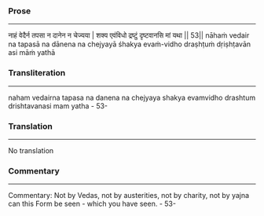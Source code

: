 ### Prose 
 --- 
नाहं वेदैर्न तपसा न दानेन न चेज्यया |
शक्य एवंविधो द्रष्टुं दृष्टवानसि मां यथा || 53||
nāhaṁ vedair na tapasā na dānena na chejyayā
śhakya evaṁ-vidho draṣhṭuṁ dṛiṣhṭavān asi māṁ yathā

### Transliteration 
 --- 
naham vedairna tapasa na danena na chejyaya shakya evamvidho drashtum drishtavanasi mam yatha - 53-

### Translation 
 --- 
No translation

### Commentary 
 --- 
Commentary: Not by Vedas, not by austerities, not by charity, not by yajna can this Form be seen - which you have seen. - 53-